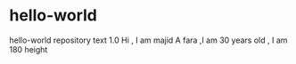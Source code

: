 # hello-world
hello-world repository text 1.0
Hi , I am majid A fara ,I am 30 years old , I am 180 height 
